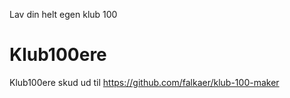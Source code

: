 Lav din helt egen klub 100










# Klub100ere
Klub100ere
skud ud til https://github.com/falkaer/klub-100-maker
